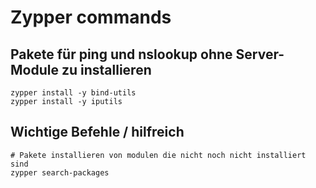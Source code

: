 # Zypper commands 

## Pakete für ping und nslookup ohne Server-Module zu installieren 

```
zypper install -y bind-utils 
zypper install -y iputils 
```

## Wichtige Befehle / hilfreich 

```
# Pakete installieren von modulen die nicht noch nicht installiert sind 
zypper search-packages 
```
